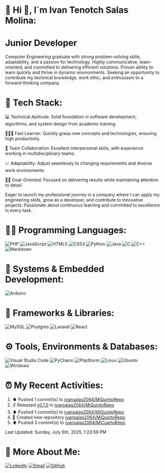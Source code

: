 
  
# 💫 Hi 👋, I´m Ivan Tenotch Salas Molina:
# Junior Developer
 Computer Engineering graduate with strong problem-solving skills, adaptability, and a passion for
 technology. Highly communicative, team-oriented, and committed to delivering efficient solutions. Proven
 ability to learn quickly and thrive in dynamic environments. Seeking an opportunity to contribute my
 technical knowledge, work ethic, and enthusiasm to a forward-thinking company.

# 🤖 Tech Stack:

 💻 Technical Aptitude: Solid foundation in software development, algorithms, and system design from academic training.

 🙋‍♂️📖 Fast Learner: Quickly grasp new concepts and technologies, ensuring high productivity.

 🤝 Team Collaboration: Excellent interpersonal skills, with experience working in multidisciplinary teams.

 💹 Adaptability: Adjust seamlessly to changing requirements and diverse work environments.

 🎉🎊 Goal-Oriented: Focused on delivering results while maintaining attention to detail.

 Eager to launch my professional journey in a company where I can apply my engineering skills, grow as a developer, and contribute to innovative projects. Passionate about continuous learning and committed to excellence in every task.

 # 👨‍💻 Programming Languages:

![PHP](https://img.shields.io/badge/PHP-777BB4?style=for-the-badge&logo=php&logoColor=white)
![JavaScript](https://img.shields.io/badge/JavaScript-323330?style=for-the-badge&logo=javascript&logoColor=F7DF1E)
![HTML5](https://img.shields.io/badge/HTML5-E34F26?style=for-the-badge&logo=html5&logoColor=white)
![CSS3](https://img.shields.io/badge/CSS3-1572B6?style=for-the-badge&logo=css3&logoColor=white)
![Python](https://img.shields.io/badge/Python-FFD43B?style=for-the-badge&logo=python&logoColor=blue)
![Java](https://img.shields.io/badge/Java-ED8B00?style=for-the-badge&logo=java&logoColor=white)
![C](https://img.shields.io/badge/c-A8B9CC.svg?style=for-the-badge&logo=c&logoColor=white)
![C++](https://img.shields.io/badge/c++-00599C.svg?style=for-the-badge&logo=c%2B%2B&logoColor=#00599C) 
![Markdown](https://img.shields.io/badge/markdown-%23000000.svg?style=for-the-badge&logo=markdown&logoColor=white)

# 🔧 Systems & Embedded Development:

![Arduino](https://img.shields.io/badge/Arduino-00878F?style=for-the-badge&logo=arduino&logoColor=white)

# 👾 Frameworks & Libraries:

![MySQL](https://img.shields.io/badge/mysql-4479A1.svg?style=for-the-badge&logo=mysql&logoColor=white)
![Postgres](https://img.shields.io/badge/postgres-%23316192.svg?style=for-the-badge&logo=postgresql&logoColor=white)
![Laravel](https://img.shields.io/badge/laravel-%23FF2D20.svg?style=for-the-badge&logo=laravel&logoColor=white)
![React](https://img.shields.io/badge/react-%2320232a.svg?style=for-the-badge&logo=react&logoColor=%2361DAFB)

# ⚙️ Tools, Environments & Databases:

![Visual Studio Code](https://img.shields.io/badge/Visual%20Studio%20Code-0078d7.svg?style=for-the-badge&logo=visual-studio-code&logoColor=white)
![PyCharm](https://img.shields.io/badge/pycharm-143?style=for-the-badge&logo=pycharm&logoColor=black&color=black&labelColor=green)
![PhpStorm](https://img.shields.io/badge/phpstorm-143?style=for-the-badge&logo=phpstorm&logoColor=black&color=black&labelColor=darkorchid)
![Linux](https://img.shields.io/badge/Linux-FCC624?style=for-the-badge&logo=linux&logoColor=black)
![Ubuntu](https://img.shields.io/badge/Ubuntu-E95420?style=for-the-badge&logo=ubuntu&logoColor=white)
![Windows](https://img.shields.io/badge/Windows-0078D6?style=for-the-badge&logo=windows&logoColor=white)

# ⏰ My Recent Activities:

<!--RECENT_ACTIVITY:start-->
1. ⬆️ Pushed 1 commit(s) to [ivansalas2064/MiQuintoRepo](https://github.com/ivansalas2064/MiQuintoRepo)<br>
2. ✌️ Released [v0.1.0](https://github.com/ivansalas2064/MiQuintoRepo/releases/tag/v0.1.0) in [ivansalas2064/MiQuintoRepo](https://github.com/ivansalas2064/MiQuintoRepo)<br>
3. ⬆️ Pushed 1 commit(s) to [ivansalas2064/MiQuintoRepo](https://github.com/ivansalas2064/MiQuintoRepo)<br>
4. 📔 Created new repository [ivansalas2064/MiQuintoRepo](https://github.com/ivansalas2064/MiQuintoRepo)<br>
5. ⬆️ Pushed 3 commit(s) to [ivansalas2064/MiCuartoRepo](https://github.com/ivansalas2064/MiCuartoRepo)<br>
<!--RECENT_ACTIVITY:end-->
<!--RECENT_ACTIVITY:last_update-->
Last Updated: Sunday, July 6th, 2025, 1:23:59 PM
<!--RECENT_ACTIVITY:last_update_end-->

# 💬 More About Me:
[![LinkedIn](https://img.shields.io/badge/linkedin-%230077B5.svg?style=for-the-badge&logo=linkedin&logoColor=white)](https://www.linkedin.com/in/ivan-tenotch-salas-molina-a14370353)
[![Gmail](https://img.shields.io/badge/Gmail-D14836?style=for-the-badge&logo=gmail&logoColor=white)](mailto:nochisalas2002@gmail.com)
[![GitHub](https://img.shields.io/badge/github-%23121011.svg?style=for-the-badge&logo=github&logoColor=white)](https://github.com/ivansalas2064)
